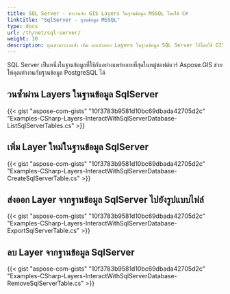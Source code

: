 ```yaml
---
title: SQL Server - ทำงานกับ GIS Layers ในฐานข้อมูล MSSQL โดยใช้ C#
linktitle: "SqlServer - ฐานข้อมูล MSSQL"
type: docs
url: /th/net/sql-server/
weight: 30
description: คุณสามารถวนซ้ำ เพิ่ม และส่งออก Layers ในฐานข้อมูล SQL Server ได้โดยใช้ GIS C# Library API
---
```


SQL Server เป็นหนึ่งในฐานข้อมูลที่ใช้กันอย่างแพร่หลายที่สุดในหมู่ซอฟต์แวร์ Aspose.GIS ช่วยให้คุณทำงานกับฐานข้อมูล PostgreSQL ได้

## **วนซ้ำผ่าน Layers ในฐานข้อมูล SqlServer**
{{< gist "aspose-com-gists" "10f3783b9581d10bc69dbada42705d2c" "Examples-CSharp-Layers-InteractWithSqlServerDatabase-ListSqlServerTables.cs" >}}
## **เพิ่ม Layer ใหม่ในฐานข้อมูล SqlServer**
{{< gist "aspose-com-gists" "10f3783b9581d10bc69dbada42705d2c" "Examples-CSharp-Layers-InteractWithSqlServerDatabase-CreateSqlServerTable.cs" >}}
## **ส่งออก Layer จากฐานข้อมูล SqlServer ไปยังรูปแบบไฟล์**
{{< gist "aspose-com-gists" "10f3783b9581d10bc69dbada42705d2c" "Examples-CSharp-Layers-InteractWithSqlServerDatabase-ExportSqlServerTable.cs" >}}
## **ลบ Layer จากฐานข้อมูล SqlServer**
{{< gist "aspose-com-gists" "10f3783b9581d10bc69dbada42705d2c" "Examples-CSharp-Layers-InteractWithSqlServerDatabase-RemoveSqlServerTable.cs" >}}
